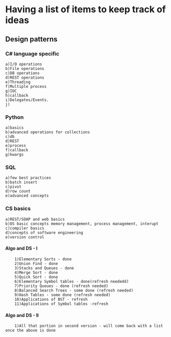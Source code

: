 # Having a list of items to keep track of ideas
## Design patterns 
### C# language specific
	a)I/O operations
	b)File operations
	c)DB operations
	d)REST operations
	e)Threading
	f)Multiple process
	g)IOC
	h)callback
	i)Delegates/Events.
	j)	
### Python 
	a)basics
	b)advanced operations for collections
	c)db
	d)REST
	e)process
	f)callback
	g)kwargs
### SQL	
	a)few best practices
	b)batch insert
	c)pivot 
	d)row count
	e)advanced concepts
### CS basics
	a)REST/SOAP and web basics
	b)OS basic concepts memory management, process management, interupt
	c)compiler basics
	d)concepts of software engineering
	e)version control
#### Algo and DS - I
		1)Elementary Sorts - done 
		2)Union Find - done
		3)Stacks and Queues - done
		4)Merge Sort - done
		5)Quick Sort - done
		6)Elementary Symbol tables - done(refresh neededd)
		7)Priority Queues - done (refresh needed)
		8)Balanced Search Trees - some done (refresh needed)
		9)Hash Tables - some done (refresh needed)
		10)Applications of BST - refresh 
		11)Applications of Symbol tables -refresh
#### Algo and DS - II
		1)All that portion in second version - will come back with a list once the above is done
